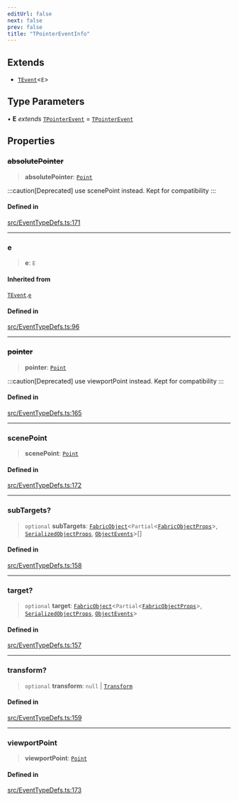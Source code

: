 ```yaml
---
editUrl: false
next: false
prev: false
title: "TPointerEventInfo"
---
```


## Extends

- [`TEvent`](/api/interfaces/tevent/)\<`E`\>

## Type Parameters

• **E** *extends* [`TPointerEvent`](/api/type-aliases/tpointerevent/) = [`TPointerEvent`](/api/type-aliases/tpointerevent/)

## Properties

### ~~absolutePointer~~

> **absolutePointer**: [`Point`](/api/classes/point/)

:::caution[Deprecated]
use scenePoint instead.
Kept for compatibility
:::

#### Defined in

[src/EventTypeDefs.ts:171](https://github.com/fabricjs/fabric.js/blob/v6.0.0-rc4/src/EventTypeDefs.ts#L171)

***

### e

> **e**: `E`

#### Inherited from

[`TEvent`](/api/interfaces/tevent/).[`e`](/api/interfaces/tevent/#e)

#### Defined in

[src/EventTypeDefs.ts:96](https://github.com/fabricjs/fabric.js/blob/v6.0.0-rc4/src/EventTypeDefs.ts#L96)

***

### ~~pointer~~

> **pointer**: [`Point`](/api/classes/point/)

:::caution[Deprecated]
use viewportPoint instead.
Kept for compatibility
:::

#### Defined in

[src/EventTypeDefs.ts:165](https://github.com/fabricjs/fabric.js/blob/v6.0.0-rc4/src/EventTypeDefs.ts#L165)

***

### scenePoint

> **scenePoint**: [`Point`](/api/classes/point/)

#### Defined in

[src/EventTypeDefs.ts:172](https://github.com/fabricjs/fabric.js/blob/v6.0.0-rc4/src/EventTypeDefs.ts#L172)

***

### subTargets?

> `optional` **subTargets**: [`FabricObject`](/api/classes/fabricobject/)\<`Partial`\<[`FabricObjectProps`](/api/interfaces/fabricobjectprops/)\>, [`SerializedObjectProps`](/api/interfaces/serializedobjectprops/), [`ObjectEvents`](/api/interfaces/objectevents/)\>[]

#### Defined in

[src/EventTypeDefs.ts:158](https://github.com/fabricjs/fabric.js/blob/v6.0.0-rc4/src/EventTypeDefs.ts#L158)

***

### target?

> `optional` **target**: [`FabricObject`](/api/classes/fabricobject/)\<`Partial`\<[`FabricObjectProps`](/api/interfaces/fabricobjectprops/)\>, [`SerializedObjectProps`](/api/interfaces/serializedobjectprops/), [`ObjectEvents`](/api/interfaces/objectevents/)\>

#### Defined in

[src/EventTypeDefs.ts:157](https://github.com/fabricjs/fabric.js/blob/v6.0.0-rc4/src/EventTypeDefs.ts#L157)

***

### transform?

> `optional` **transform**: `null` \| [`Transform`](/api/type-aliases/transform/)

#### Defined in

[src/EventTypeDefs.ts:159](https://github.com/fabricjs/fabric.js/blob/v6.0.0-rc4/src/EventTypeDefs.ts#L159)

***

### viewportPoint

> **viewportPoint**: [`Point`](/api/classes/point/)

#### Defined in

[src/EventTypeDefs.ts:173](https://github.com/fabricjs/fabric.js/blob/v6.0.0-rc4/src/EventTypeDefs.ts#L173)
